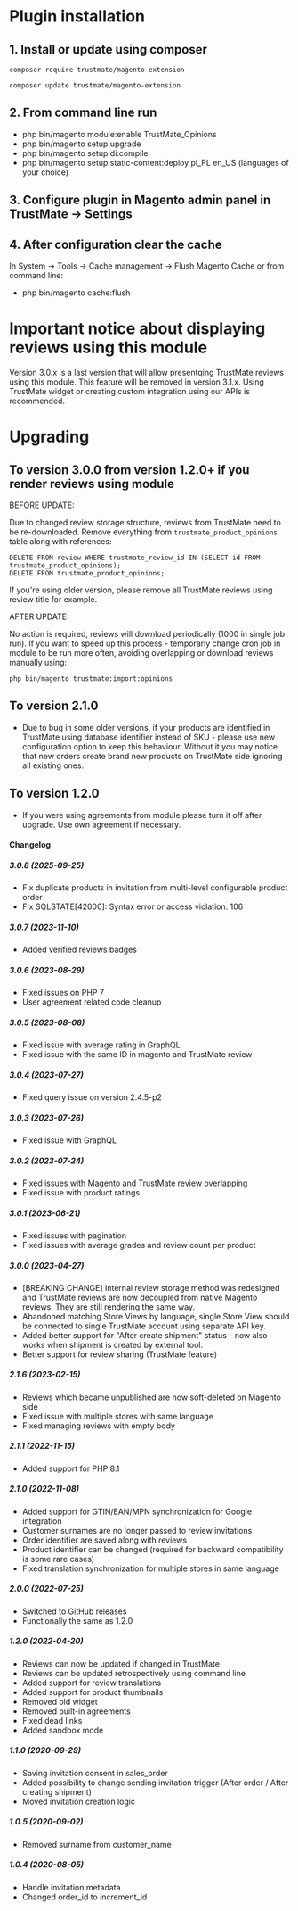 # Plugin installation

## 1. Install or update using composer

`composer require trustmate/magento-extension`

`composer update trustmate/magento-extension`

## 2. From command line run
  * php bin/magento module:enable TrustMate_Opinions
  * php bin/magento setup:upgrade
  * php bin/magento setup:di:compile
  * php bin/magento setup:static-content:deploy pl_PL en_US (languages of your choice)

## 3. Configure plugin in Magento admin panel in TrustMate → Settings

## 4. After configuration clear the cache

In System → Tools → Cache management → Flush Magento Cache or from command line:
  * php bin/magento cache:flush

# Important notice about displaying reviews using this module

Version 3.0.x is a last version that will allow presentqing TrustMate reviews using this module.
This feature will be removed in version 3.1.x. Using TrustMate widget or creating custom integration
using our APIs is recommended.

# Upgrading

## To version 3.0.0 from version 1.2.0+ if you render reviews using module

BEFORE UPDATE:

Due to changed review storage structure, reviews from TrustMate need to be re-downloaded. Remove everything from `trustmate_product_opinions` table along with references:

```
DELETE FROM review WHERE trustmate_review_id IN (SELECT id FROM trustmate_product_opinions);
DELETE FROM trustmate_product_opinions;
```

If you're using older version, please remove all TrustMate reviews using review title for example.

AFTER UPDATE:

No action is required, reviews will download periodically (1000 in single job run). If you want to speed up this process - temporarly change cron job in module to be run more often, avoiding overlapping or download reviews manually using:


```
php bin/magento trustmate:import:opinions

```

## To version 2.1.0

* Due to bug in some older versions, if your products are identified in TrustMate using database identifier instead of SKU - please use new configuration option to keep this behaviour. Without it you may notice that new orders create brand new products on TrustMate side ignoring all existing ones.

## To version 1.2.0

* If you were using agreements from module please turn it off after upgrade. Use own agreement if necessary.

#### Changelog

##### 3.0.8 (2025-09-25)
- Fix duplicate products in invitation from multi-level configurable product order
- Fix SQLSTATE[42000]: Syntax error or access violation: 106

##### 3.0.7 (2023-11-10)
- Added verified reviews badges

##### 3.0.6 (2023-08-29)
- Fixed issues on PHP 7
- User agreement related code cleanup

##### 3.0.5 (2023-08-08)
- Fixed issue with average rating in GraphQL
- Fixed issue with the same ID in magento and TrustMate review

##### 3.0.4 (2023-07-27)
- Fixed query issue on version 2.4.5-p2

##### 3.0.3 (2023-07-26)
- Fixed issue with GraphQL

##### 3.0.2 (2023-07-24)
- Fixed issues with Magento and TrustMate review overlapping
- Fixed issue with product ratings

##### 3.0.1 (2023-06-21)
- Fixed issues with pagination
- Fixed issues with average grades and review count per product

##### 3.0.0 (2023-04-27)

- [BREAKING CHANGE] Internal review storage method was redesigned and TrustMate reviews are now decoupled from native Magento reviews. They are still rendering the same way.
- Abandoned matching Store Views by language, single Store View should be connected to single TrustMate account using separate API key.
- Added better support for "After create shipment" status - now also works when shipment is created by external tool.
- Better support for review sharing (TrustMate feature)

##### 2.1.6 (2023-02-15)
- Reviews which became unpublished are now soft-deleted on Magento side
- Fixed issue with multiple stores with same language
- Fixed managing reviews with empty body

##### 2.1.1 (2022-11-15)
- Added support for PHP 8.1

##### 2.1.0 (2022-11-08)
- Added support for GTIN/EAN/MPN synchronization for Google integration
- Customer surnames are no longer passed to review invitations
- Order identifier are saved along with reviews
- Product identifier can be changed (required for backward compatibility is some rare cases)
- Fixed translation synchronization for multiple stores in same language

##### 2.0.0 (2022-07-25)
- Switched to GitHub releases
- Functionally the same as 1.2.0

##### 1.2.0 (2022-04-20)
- Reviews can now be updated if changed in TrustMate
- Reviews can be updated retrospectively using command line
- Added support for review translations
- Added support for product thumbnails
- Removed old widget
- Removed built-in agreements
- Fixed dead links
- Added sandbox mode

##### 1.1.0 (2020-09-29)
- Saving invitation consent in sales_order
- Added possibility to change sending invitation trigger (After order / After creating shipment)
- Moved invitation creation logic

##### 1.0.5 (2020-09-02)
- Removed surname from customer_name

##### 1.0.4 (2020-08-05)
- Handle invitation metadata
- Changed order_id to increment_id




